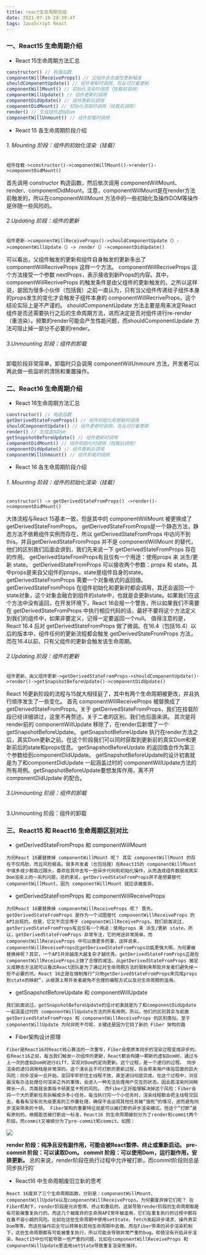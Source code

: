 ```yaml
---
title: react生命周期总结
date: 2021-07-16 20:39:47
tags: JavaScript React
---
```


### 一、React15 生命周期介绍

- React 15生命周期方法汇总



```js
constructor() // 构造函数
componentWillReceiveProps() // 父组件状态属性更新触发
shouldComponentUpdate() // 组件更新时调用，在此可拦截更新
componentWillMount() // 初始化渲染时调用（挂载前调用）
componentWillUpdate() // 组件更新时调用
componentDidUpdate() // 组件更新后调用
componentDidMount() // 初始化渲染时调用（挂载后调用）
render() // 生成组件虚拟Dom
componentWillUnmount() // 组件卸载时调用

```

- React 15 各生命周期阶段介绍

<!-- more --> 

###### 1. Mounting 阶段：组件的初始化渲染（挂载）

`组件挂载->constructor()->componentWillMount()->render()->componentDidMount()`

首先调用 constructor 构造函数，然后依次调用 componentWillMount、render、componentDidMount，注意，componentWillMount是在render方法前触发的，所以在componentWillMount 方法中的一些初始化及操作DOM等操作是伴随一些风险的。

###### 2.Updating 阶段：组件的更新

`组件更新->componentWillReceiveProps()->shouldComponentUpdate（）->componentWillUpdate（）-> render（）->componentDidUpdate()`

可以看出，父组件触发的更新和组件自身触发的更新多出了 componentWillRecriveProps 这样一个方法。
componentWillRecriveProps 这个方法接受一个参数 nextProps，表示接收到新Props的内容。其中，componentWillRecriveProps 的触发条件是由父组件的更新触发的。之所以这样说，是因为很多小伙伴（包括我）之前一直认为，只有当父组件传递给子组件本身的props发生的变化才会触发子组件本身的 componentWillRecriveProps，这个结论实际上是不严谨的。
shouldComponentUpdate 方法主要是用来决定React组件是否还需要执行之后的生命周期方法，进而决定是否对组件进行re-render（重渲染）。频繁的render可能会产生性能问题，而shouldComponentUpdate 方法可阻止掉一部分不必要的render。



###### 3.Unmounting 阶段：组件的卸载

卸载阶段非常简单，卸载时只会调用 componentWillUnmount 方法，开发者可以再此做一些监听的清除和重置操作。

### 二、React16 生命周期介绍

- React 16生命周期方法汇总

```js
constructor() // 构造函数
getDerivedStateFromProps() // 组件初始化和更新时调用
shouldComponentUpdate() // 组件更新时调用，在此可拦截更新
render() // 生成虚拟Dom
getSnapshotBeforeUpdate() // 组件更新时调用
componentDidMount() // 组件初始化时调用（挂载后调用）
componentDidUpdate() // 组件更新后调用
componentWillUnmount() // 组件卸载时调用

```

- React 16 各生命周期阶段介绍

###### 1. Mounting 阶段：组件的初始化渲染（挂载）

`constructor() -> getDerivedStateFromProps() ->render()->componentDidMount()`

大体流程与React 15基本一致，但是其中的 componentWillMount 被更换成了 getDerivedStateFromProps。
getDerivedStateFromProps是一个静态方法，静态方法不依赖组件实例而存在，所以 getDerivedStateFromProps 中访问不到this。并且getDerivedStateFromProps 并不是 componentWillMount 的替代，他们的区别我们后面会讲到，我们先来说一下 getDerivedStateFromProps 存在的作用。
getDerivedStateFromProps有且仅有一个用途：使用props 来 派生/更新 state。
getDerivedStateFromProps 可以接收两个参数：props 和 state。其中props是来自父组件的props，state是组件自身的state。
getDerivedStateFromProps 需要一个对象格式的返回值。getDerivedStateFromProps 在组件初始化和更新时都会调用，其还会返回一个state对象，这个对象会融合到组件的state中，也就是会更新state。如果我们在这个方法中没有返回，在开发环境下，React 16会报一个警告，所以如果我们不需要在 getDerivedStateFromProps 中执行相应代码的话，最好不要将这个方法定义到我们的组件中，如果非要定义，记得一定要返回一个null。
值得注意的是，React 16.4 后对 getDerivedStateFromProps 做了微调。在16.4（包括16.4）以后的版本中，组件任何的更新流程都会触发 getDerivedStateFromProps 方法，而在16.4以前，只有父组件的更新会触发该生命周期。

###### 2.Updating 阶段：组件的更新

`组件更新，由父组件更新->getDerivedStateFromProps->shouldComponentUpdate()->render()->getSnapshotBeforeUpdate()->componentDidUpdate()	 `

React 16更新阶段的流程与15就大相径庭了，其中有两个生命周期被更改，并且执行顺序发生了一些变化。
首先 componentWillReceiveProps 被替换成了getDerivedStateFromProps。关于 getDerivedStateFromProps，我们在挂载阶段已经详细讲过，这里不再赘述。关于二者的区别，我们也后面来讲。
其次是将render前的 componentWillUpdate 移除了，在render后新增了一个 getSnapshotBeforeUpdate。
getSnapshotBeforeUpdate 执行在render方法之后，真实Dom更新之前。在这个阶段我们可以同时获取到更新前的真实Dom和更新前后的state和props信息。
getSnapshotBeforeUpdate 的返回值会作为第三个参数给到componentDidUpdate。
getSnapshotBeforeUpdate的设计初衷就是为了和componentDidUpdate 一起涵盖过时的 componentWillUpdate方法的所有用例。getSnapshotBeforeUpdate要想发挥作用，离不开 componentDidUpdate 的配合。

###### 3.Unmounting 阶段：组件的卸载

3.Unmounting 阶段：组件的卸载

### 三、React15 和 React16 生命周期区别对比

- getDerivedStateFromProps 和 componentWillMount

`为何React 16要替换掉 componentWillMount 呢？
其实 componentWillMount 的存在不仅鸡肋，而且风险极高。很多开发者（也包括我）在React15的 componentWillMount 中或多或少都栽过跟头，喜欢在其中去写一些异步代码和初始化操作，从而造成组件数据或真实Dom渲染上的一系列问题。总的来说，getDerivedStateFromProps并不是想要替代 componentWillMount，因为 componentWillMount 就应该被废弃。`

- getDerivedStateFromProps 和 componentWillReceiveProps

`为何React 16要替换掉 componentWillReceiveProps 呢？
首先，getDerivedStateFromProps 是作为一个试图替代 componentWillReceiveProps 的API出现的，但是，它又不完全等于 componentWillReceiveProps。我们前面说过，getDerivedStateFromProps有且仅有一个用途：使用props 来 派生/更新 state。所以，getDerivedStateFromProps 非常专注，它的用途非常简单。而 componentWillReceiveProps 中可以做更多的事，这样说来，componentWillReceiveProps比getDerivedStateFromProps功能更强大啊，为何要被替换掉呢？其实，一个API并非越庞大越复杂才越优秀。getDerivedStateFromProps正是在componentWillReceiveProps上做了合理的减法。从getDerivedStateFromProps 被定义成静态方法就可以看出React团队是为了通过对生命周期方法的限制来帮助开发者们避免掉一些不必要的坑。React 16正是在强制推行“只用getDerivedStateFromProps来完成props到state的映射”，从根源上帮开发者避免不合理的编程方式以及对生命周期的滥用。`

- getSnapshotBeforeUpdate 和 componentWillUpdate

`我们前面说过，getSnapshotBeforeUpdate的设计初衷就是为了和componentDidUpdate 一起涵盖过时的 componentWillUpdate方法的所有用例。所以，他们的区别其实与前面 getDerivedStateFromProps 和 componentWillReceiveProps 的区别类似。至于 componentWillUpdate 为何非死不可呢，关键还是因为它挡了新的 Fiber 架构的路`

- Fiber架构设计原理

`Fiber是React16对React核心算法的一次重写，Fiber会使原本同步的渲染过程变成异步的。
在React16之前，每当我们触发一次组件的更新，React都会构建一颗新的虚拟Dom树，通过与上一次的虚拟Dom树进行diff，实现对Dom的定向更新。这个过程，是一个递归的过程。
同步渲染的递归调用栈是非常深的。这个漫长且不可打断的更新过程，将会带来用户体验层面的巨大风险：同步渲染一旦开始，变回牢牢抓住主线程不放，直至递归彻底完成。在这个过程中，浏览器没有办法处理任何渲染之外的事情，会进入一种无法处理用户交互的状态。因此若渲染时间稍微长一点，页面就会面临卡顿甚至卡死的风险。
而Fiber正好能够解决掉这个风险：Fiber会将一个大的更新任务拆解成许多小任务。每当执行完一个小任务时，渲染线程都会把主线程交回去，看看有没有优先级更高的工作要处理，确保不会出现其他任务被“饿死”的情况，进而避免同步渲染带来的卡顿。
Fiber架构的重要特征就是可以被打断的异步渲染模式。但这个“打断”是有原则的。根据能否被打断这一标准，React16 的生命周期被划分为了render和commit两个阶段，而commit又被细分为了pre-commit和commit。如图：`

![](https://pic4.zhimg.com/v2-8c9f2b2eebc3449da805e8bd0deced47_r.jpg)

**render 阶段：纯净且没有副作用，可能会被React暂停、终止或重新启动。
pre-commit 阶段：可以读取Dom。
commit 阶段：可以使用Dom，运行副作用，安排更新。**
总的来说，render阶段在执行过程中允许被打断，而commit阶段则总是同步执行的`

- React16 中生命周期废旧立新的思考

`React 16废弃了三个生命周期函数，分别是：componentWillMount、componentWillUpdate以及componentWillReceiveProps。为何要废弃掉它们呢？
在Fiber机制下，render阶段是允许暂停、终止和重启的。这就导致render阶段的生命周期都是有可能被重复执行的。而这几个被废弃的生命周API常年被滥用，它们在重复执行的过程中都存在着不容小觑的风险。比如在这些生命周期中使用setState、fetch发起异步请求、操作真实Dom等等。而这些操作完全可以转移到其他生命周期中去做。而在Fiber带来的异步渲染机制下，这些生命周期都有可能被重复执行，所以可能会导致非常严重的bug。即使没有开启异步渲染，React15中也可能导致一些严重的问题，比如在componentWillReceiveProps 和 componentWillUpdate里滥用setState导致重复渲染死循环。`